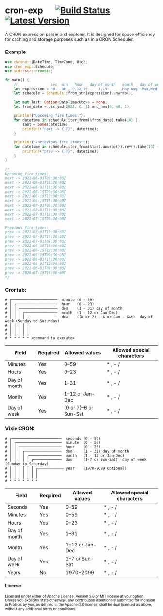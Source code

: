 # cron-exp  &emsp; [![Build Status]][ghactions] [![Latest Version]][crates.io]

[Build Status]: https://github.com/rust-playground/cron-exp/actions/workflows/rust.yml/badge.svg
[ghactions]: https://github.com/rust-playground/cron-exp/actions/workflows/rust.yml/badge.svg
[Latest Version]: https://img.shields.io/crates/v/cron_exp.svg
[crates.io]: https://crates.io/crates/cron_exp

A CRON expression parser and explorer.
It is designed for space efficiency for caching and storage purposes such as in a CRON Scheduler.

### Example
```rust
use chrono::{DateTime, TimeZone, Utc};
use cron_exp::Schedule;
use std::str::FromStr;

fn main() {
    //               sec  min   hour   day of month   month   day of week   year
    let expression = "0   30   9,12,15     1,15       May-Aug  Mon,Wed,Fri  2018/2";
    let schedule = Schedule::from_str(expression).unwrap();

    let mut last: Option<DateTime<Utc>> = None;
    let from_date = Utc.ymd(2022, 6, 1).and_hms(8, 40, 1);

    println!("Upcoming fire times:");
    for datetime in schedule.iter_from(&from_date).take(10) {
        last = Some(datetime);
        println!("next -> {:?}", datetime);
    }

    println!("\nPrevious fire times:");
    for datetime in schedule.iter_from(&last.unwrap()).rev().take(10) {
        println!("prev -> {:?}", datetime);
    }
}

/*
Upcoming fire times:
next -> 2022-06-01T09:30:00Z
next -> 2022-06-01T12:30:00Z
next -> 2022-06-01T15:30:00Z
next -> 2022-06-15T09:30:00Z
next -> 2022-06-15T12:30:00Z
next -> 2022-06-15T15:30:00Z
next -> 2022-07-01T09:30:00Z
next -> 2022-07-01T12:30:00Z
next -> 2022-07-01T15:30:00Z
next -> 2022-07-15T09:30:00Z

Previous fire times:
prev -> 2022-07-01T15:30:00Z
prev -> 2022-07-01T12:30:00Z
prev -> 2022-07-01T09:30:00Z
prev -> 2022-06-15T15:30:00Z
prev -> 2022-06-15T12:30:00Z
prev -> 2022-06-15T09:30:00Z
prev -> 2022-06-01T15:30:00Z
prev -> 2022-06-01T12:30:00Z
prev -> 2022-06-01T09:30:00Z
prev -> 2020-07-15T15:30:00Z
*/

```

### Crontab:

```
# ┌─────────────────────  minute (0 - 59)
# │ ┌───────────────────  hour   (0 - 23)
# │ │ ┌─────────────────  dom    (1 - 31) day of month
# │ │ │ ┌───────────────  month  (1 - 12 or Jan-Dec)
# │ │ │ │ ┌─────────────  dow    ((0 or 7) - 6 or Sun - Sat)  day of week (Sunday to Saturday)
# │ │ │ │ │
# │ │ │ │ │
# │ │ │ │ │
# * * * * * <command to execute>
```

| Field        | Required | Allowed values        | Allowed special characters |
| ------------ | -------- | ----------------------| -------------------------- |
| Minutes      | Yes      | 0–59                  | \* , - /                   |
| Hours        | Yes      | 0–23                  | \* , - /                   |
| Day of month | Yes      | 1–31                  | \* , - /                   |
| Month        | Yes      | 1–12 or Jan-Dec       | \* , - /                   |
| Day of week  | Yes      | (0 or 7)–6 or Sun-Sat | \* , - /                   |

### Vixie CRON:

```
# ┌───────────────────────  seconds (0 - 59)
# │ ┌─────────────────────  minute  (0 - 59)
# │ │ ┌───────────────────  hour    (0 - 23)
# │ │ │ ┌─────────────────  dom     (1 - 31) day of month
# │ │ │ │ ┌───────────────  month   (1 - 12 or Jan-Dec)
# │ │ │ │ │ ┌─────────────  dow     (1-7 or Sun-Sat)  day of week (Sunday to Saturday)
# │ │ │ │ │ │ ┌──────────── year    (1970-2099 Optional)
# │ │ │ │ │ │ │
# │ │ │ │ │ │ │
# * * * * * * *
```

| Field        | Required | Allowed values  | Allowed special characters |
| ------------ | -------- | --------------- | -------------------------- |
| Seconds      | Yes      | 0–59            | \* , - /                   |
| Minutes      | Yes      | 0–59            | \* , - /                   |
| Hours        | Yes      | 0–23            | \* , - /                   |
| Day of month | Yes      | 1–31            | \* , - /                   |
| Month        | Yes      | 1–12 or Jan-Dec | \* , - /                   |
| Day of week  | Yes      | 1–7 or Sun-Sat  | \* , - /                   |
| Years        | No       | 1970-2099       | \* , - /                   |

#### License

<sup>
Licensed under either of <a href="LICENSE-APACHE">Apache License, Version
2.0</a> or <a href="LICENSE-MIT">MIT license</a> at your option.
</sup>

<br>

<sub>
Unless you explicitly state otherwise, any contribution intentionally submitted
for inclusion in Proteus by you, as defined in the Apache-2.0 license, shall be
dual licensed as above, without any additional terms or conditions.
</sub>
